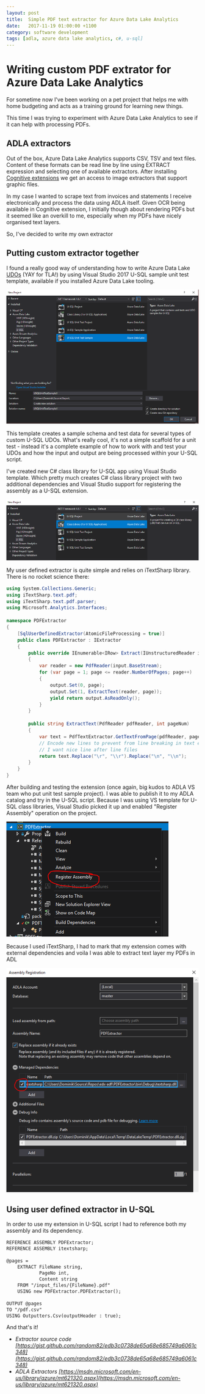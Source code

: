 ```yaml
---
layout: post
title:  Simple PDF text extractor for Azure Data Lake Analytics
date:   2017-11-19 01:00:00 +1100
category: software development
tags: [adla, azure data lake analytics, c#, u-sql]
---
```


# Writing custom PDF extrator for Azure Data Lake Analytics

For sometime now I've been working on a pet project that helps me with home budgeting and acts as a training ground for learning new things.

This time I was trying to experiment with Azure Data Lake Analytics to see if it can help with processing PDFs.

## ADLA extractors

Out of the box, Azure Data Lake Analytics supports CSV, TSV and text files. Content of these formats can be read line by line using EXTRACT expression and selecting one of available extractors. After installing [Cognitive extensions](https://docs.microsoft.com/en-us/azure/data-lake-analytics/data-lake-analytics-u-sql-cognitive) we get an access to image extractors that support graphic files.

In my case I wanted to scrape text from invoices and statements I receive electronically and process the data using ADLA itself. Given OCR being available in Cognitive extension, I initially though about rendering PDFs but it seemed like an overkill to me, especially when my PDFs have nicely organised text layers.

So, I've decided to write my own extractor

## Putting custom extractor together

I found a really good way of understanding how to write Azure Data Lake [UDOs](https://docs.microsoft.com/en-us/azure/data-lake-analytics/data-lake-analytics-u-sql-develop-user-defined-operators) (YAY for TLA!) by using Visual Studio 2017 U-SQL sample unit test template, available if you installed Azure Data Lake tooling.

![ADLA U-SQL Unit Test Sample](../img/adla-unit-test-template.PNG)

This template creates a sample schema and test data for several types of custom U-SQL UDOs. What's really cool, it's not a simple scaffold for a unit test - instead it's a complete example of how to work with and test your UDOs and how the input and output are being processed within your U-SQL script.

I've created new C# class library for U-SQL app using Visual Studio template. Which pretty much creates C# class library project with two additional dependencies and Visual Studio support for registering the assembly as a U-SQL extension.

![ADLA Class library for U-SQL application](../img/adla-new-project-template.PNG)

My user defined extractor is quite simple and relies on iTextSharp library. There is no rocket science there:

```csharp
using System.Collections.Generic;
using iTextSharp.text.pdf;
using iTextSharp.text.pdf.parser;
using Microsoft.Analytics.Interfaces;

namespace PDFExtractor
{
    [SqlUserDefinedExtractor(AtomicFileProcessing = true)]
    public class PDFExtractor : IExtractor
    {
        public override IEnumerable<IRow> Extract(IUnstructuredReader input, IUpdatableRow output)
        {
            var reader = new PdfReader(input.BaseStream);
            for (var page = 1; page <= reader.NumberOfPages; page++)
            {
                output.Set(0, page);
                output.Set(1, ExtractText(reader, page));
                yield return output.AsReadOnly();
            }
        }

        public string ExtractText(PdfReader pdfReader, int pageNum)
        {
            var text = PdfTextExtractor.GetTextFromPage(pdfReader, pageNum, new LocationTextExtractionStrategy());
            // Encode new lines to prevent from line breaking in text editors,
            // I want nice line after line files
            return text.Replace("\r", "\\r").Replace("\n", "\\n");
        }
    }
}

```

After building and testing the extension (once again, big kudos to ADLA VS team who put unit test sample project). I was able to publish it to my ADLA catalog and try in the U-SQL script. Because I was using VS template for U-SQL class libraries, Visual Studio picked it up and enabled "Register Assembly" operation on the project.

![Visual Studio support for registering U-SQL extension assembly](../img/adla-register-assembly.PNG)

Because I used iTextSharp, I had to mark that my extension comes with external dependencies and voila I was able to extract text layer my PDFs in ADL

![Registering assembly dialog](../img/adla-register-assembly-dependencies.PNG)

## Using user defined extractor in U-SQL

In order to use my extension in U-SQL script I had to reference both my assembly and its dependency.

```usql
REFERENCE ASSEMBLY PDFExtractor;
REFERENCE ASSEMBLY itextsharp;

@pages =
    EXTRACT FileName string,
            PageNo int,
            Content string
    FROM "/input_files/{FileName}.pdf"
    USING new PDFExtractor.PDFExtractor();

OUTPUT @pages
TO "/pdf.csv"
USING Outputters.Csv(outputHeader : true);

```

And that's it!

* *Extractor source code [https://gist.github.com/random82/edb3c0738de65a68e685749a6061c348](https://gist.github.com/random82/edb3c0738de65a68e685749a6061c348)*
* *ADLA Extractors [https://msdn.microsoft.com/en-us/library/azure/mt621320.aspx](https://msdn.microsoft.com/en-us/library/azure/mt621320.aspx)*